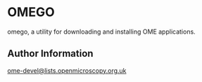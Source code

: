 OMEGO
=====

omego, a utility for downloading and installing OME applications.


Author Information
------------------

ome-devel@lists.openmicroscopy.org.uk
